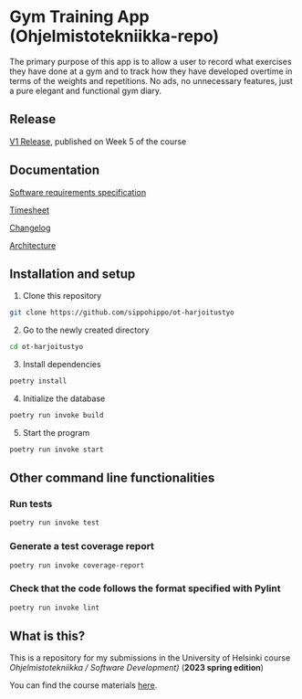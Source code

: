 
# Gym Training App (Ohjelmistotekniikka-repo)

The primary purpose of this app is to allow a user to record what exercises they have done at a gym and to track how they have developed overtime in terms of the weights and repetitions. No ads, no unnecessary features, just a pure elegant and functional gym diary. 

## Release

[V1 Release](https://github.com/sippohippo/ot-harjoitustyo/releases/tag/viikko5), published on Week 5 of the course


## Documentation

[Software requirements specification](https://github.com/sippohippo/ot-harjoitustyo/blob/master/dokumentaatio/vaatimusmaarittely.md)

[Timesheet](https://github.com/sippohippo/ot-harjoitustyo/blob/master/dokumentaatio/timesheet.md)

[Changelog](https://github.com/sippohippo/ot-harjoitustyo/blob/master/dokumentaatio/changelog.md)

[Architecture](https://github.com/sippohippo/ot-harjoitustyo/blob/master/dokumentaatio/arkkitehtuuri.md)

## Installation and setup

1. Clone this repository 

```bash
git clone https://github.com/sippohippo/ot-harjoitustyo
```

2. Go to the newly created directory

```bash
cd ot-harjoitustyo
```

3. Install dependencies

```bash
poetry install
```

4. Initialize the database

```bash
poetry run invoke build
```

5. Start the program

```bash
poetry run invoke start
```

## Other command line functionalities

### Run tests

```bash
poetry run invoke test
```

### Generate a test coverage report

```bash
poetry run invoke coverage-report
```

### Check that the code follows the format specified with Pylint

```bash
poetry run invoke lint
```

## What is this?

This is a repository for my submissions in the University of Helsinki course *Ohjelmistotekniikka / Software Development)* (**2023 spring edition**)

You can find the course materials [here](https://ohjelmistotekniikka-hy.github.io). 

